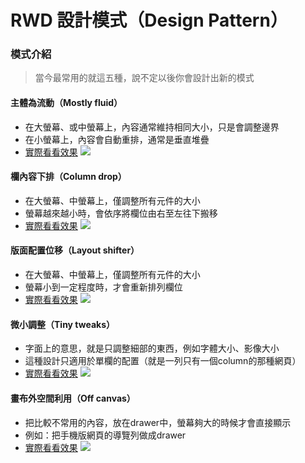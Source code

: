 # RWD 設計模式（Design Pattern）

### 模式介紹
> 當今最常用的就這五種，說不定以後你會設計出新的模式

#### 主體為流動（Mostly fluid）
* 在大螢幕、或中螢幕上，內容通常維持相同大小，只是會調整邊界
* 在小螢幕上，內容會自動重排，通常是垂直堆疊
* [實際看看效果](https://googlesamples.github.io/web-fundamentals/fundamentals/design-and-ux/responsive/mostly-fluid.html)
![](https://i.imgur.com/dpDpavy.png)
<!-- * [Sample Code](../../day6/RWD/sample-code/rwd-mostly-fluid.md) -->

#### 欄內容下排（Column drop）
* 在大螢幕、中螢幕上，僅調整所有元件的大小
* 螢幕越來越小時，會依序將欄位由右至左往下搬移
* [實際看看效果](https://googlesamples.github.io/web-fundamentals/fundamentals/design-and-ux/responsive/column-drop.html)
![](https://i.imgur.com/BBVKLte.png)
<!-- * [Sample Code](../../day6/RWD/sample-code/rwd-column-drop.md) -->

#### 版面配置位移（Layout shifter）
* 在大螢幕、中螢幕上，僅調整所有元件的大小
* 螢幕小到一定程度時，才會重新排列欄位
* [實際看看效果](https://googlesamples.github.io/web-fundamentals/fundamentals/design-and-ux/responsive/layout-shifter.html)
![](https://i.imgur.com/689rDvF.png)
<!-- * [Sample Code](../../day6/RWD/sample-code/rwd-layout-shifter.md) -->

#### 微小調整（Tiny tweaks）
* 字面上的意思，就是只調整細部的東西，例如字體大小、影像大小
* 這種設計只適用於單欄的配置（就是一列只有一個column的那種網頁）
* [實際看看效果](https://googlesamples.github.io/web-fundamentals/fundamentals/design-and-ux/responsive/tiny-tweaks.html)
![](https://i.imgur.com/It8In6g.png)
<!-- * [Sample Code](../../day6/RWD/sample-code/rwd-tiny-tweaks.md) -->

#### 畫布外空間利用（Off canvas）
* 把比較不常用的內容，放在drawer中，螢幕夠大的時候才會直接顯示
* 例如：把手機版網頁的導覽列做成drawer
* [實際看看效果](https://googlesamples.github.io/web-fundamentals/fundamentals/design-and-ux/responsive/off-canvas.html)
![](https://i.imgur.com/ey7REzE.png)
<!-- * [Sample Code](../../day6/RWD/sample-code/rwd-off-canvas.md) -->